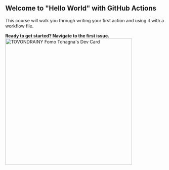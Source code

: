 ## Welcome to "Hello World" with GitHub Actions

This course will walk you through writing your first action and using it with a workflow file. 

**Ready to get started? Navigate to the first issue.**<a href="https://app.daily.dev/yuritovo"><img src="https://api.daily.dev/devcards/d499d9da091c41fd86635e9b2b23881b.png?r=b56" width="400" alt="TOVONDRAINY Fomo Tohagna's Dev Card"/></a>
